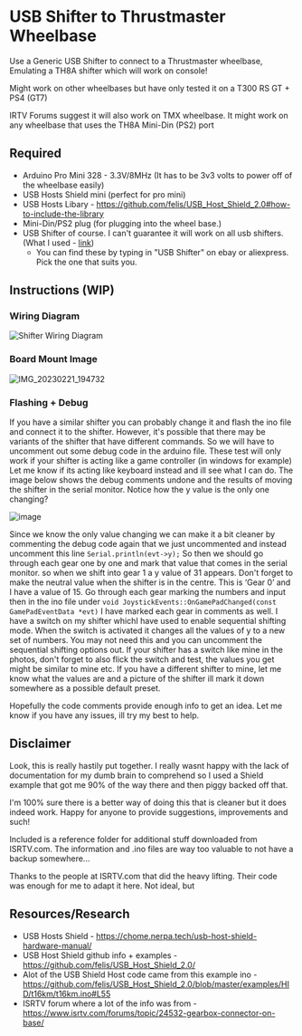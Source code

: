 # USB Shifter to Thrustmaster Wheelbase
Use a Generic USB Shifter to connect to a Thrustmaster wheelbase, Emulating a TH8A shifter which will work on console!

Might work on other wheelbases but have only tested it on a T300 RS GT + PS4 (GT7)

IRTV Forums suggest it will also work on TMX wheelbase. It might work on any wheelbase that uses the TH8A Mini-Din (PS2) port


## Required
* Arduino Pro Mini 328 - 3.3V/8MHz (It has to be 3v3 volts to power off of the wheelbase easily)
* USB Hosts Shield mini (perfect for pro mini)
* USB Hosts Libary - https://github.com/felis/USB_Host_Shield_2.0#how-to-include-the-library
* Mini-Din/PS2 plug (for plugging into the wheel base.)
* USB Shifter of course. I can't guarantee it will work on all usb shifters. (What I used - [link](Images/USB%20Shifter.jpg "USB Shifter"))
  * You can find these by typing in "USB Shifter" on ebay or aliexpress. Pick the one that suits you.

## Instructions (WIP)
### Wiring Diagram
![Shifter Wiring Diagram](https://user-images.githubusercontent.com/40465008/220298924-f1d8d9e6-49c0-4f19-8c90-9cfb2f58f659.jpg)

### Board Mount Image
![IMG_20230221_194732](https://user-images.githubusercontent.com/40465008/220299141-47d3c65f-ebee-4849-89ef-2da4a68b6270.jpg)

### Flashing + Debug
If you have a similar shifter you can probably change it and flash the ino file and connect it to the shifter. However, it's possible that there may be variants of the shifter that have different commands. So we will have to uncomment out some debug code in the arduino file. These test will only work if your shifter is acting like a game controller (in windows for example) Let me know if its acting like keyboard instead and ill see what I can do. 
The image below shows the debug comments undone and the results of moving the shifter in the serial monitor. Notice how the y value is the only one changing?

![image](https://github.com/azzajess/USB-Shifter-to-Thrustmaster-Wheelbase/assets/40465008/bb0bcd43-24ab-4724-8383-3f831236dcfa)

Since we know the only value changing we can make it a bit cleaner by commenting the debug code again that we just uncommented and instead uncomment this line `Serial.println(evt->y);`
So then we should go through each gear one by one and mark that value that comes in the serial monitor. so when we shift into gear 1 a y value of 31 appears. Don't forget to make the neutral value when the shifter is in the centre. This is ‘Gear 0’ and I have a value of 15. Go through each gear marking the numbers and input then in the ino file under `void JoystickEvents::OnGamePadChanged(const GamePadEventData *evt)`
I have marked each gear in comments as well.
I have a switch on my shifter whichI have used to enable sequential shifting mode. When the switch is activated it changes all the values of y to a new set of numbers. You may not need this and you can uncomment the sequential shifting options out.
If your shifter has a switch like mine in the photos, don't forget to also flick the switch and test, the values you get might be similar to mine etc.
If you have a different shifter to mine, let me know what the values are and a picture of the shifter ill mark it down somewhere as a possible default preset.

Hopefully the code comments provide enough info to get an idea. Let me know if you have any issues, ill try my best to help.


## Disclaimer
Look, this is really hastily put together. I really wasnt happy with the lack of documentation for my dumb brain to comprehend so I used a Shield example that got me 90% of the way there and then piggy backed off that.

I'm 100% sure there is a better way of doing this that is cleaner but it does indeed work. Happy for anyone to provide suggestions, improvements and such!

Included is a reference folder for additional stuff downloaded from ISRTV.com. The information and .ino files are way too valuable to not have a backup somewhere...


Thanks to the people at ISRTV.com that did the heavy lifting. Their code was enough for me to adapt it here. Not ideal, but 



## Resources/Research
* USB Hosts Shield - https://chome.nerpa.tech/usb-host-shield-hardware-manual/
* USB Host Shield github info + examples - https://github.com/felis/USB_Host_Shield_2.0/
* Alot of the USB Shield Host code came from this example ino - https://github.com/felis/USB_Host_Shield_2.0/blob/master/examples/HID/t16km/t16km.ino#L55
* ISRTV forum where a lot of the info was from - https://www.isrtv.com/forums/topic/24532-gearbox-connector-on-base/
